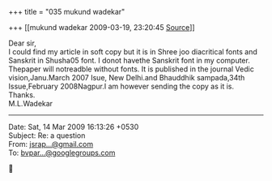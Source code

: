 +++
title = "035 mukund wadekar"

+++
[[mukund wadekar	2009-03-19, 23:20:45 [Source](https://groups.google.com/g/bvparishat/c/_Uyc_LSnqNM)]]



Dear sir,  
I could find my article in soft copy but it is in Shree joo diacritical fonts and Sanskrit in Shusha05 font. I donot havethe Sanskrit font in my computer. Thepaper will notreadble without fonts. It is published in the journal Vedic vision,Janu.March 2007 Isue, New Delhi.and Bhauddhik sampada,34th Issue,February 2008Nagpur.I am however sending the copy as it is.  
Thanks.  
M.L.Wadekar  
  

------------------------------------------------------------------------

Date: Sat, 14 Mar 2009 16:13:26 +0530  
Subject: Re: a question  
From: [jsrap...@gmail.com]()  
To: [bvpar...@googlegroups.com]()



